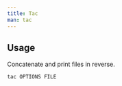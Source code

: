 ```yaml
---
title: Tac
man: tac
---
```


## Usage

Concatenate and print files in reverse.

```shell
tac OPTIONS FILE
```
